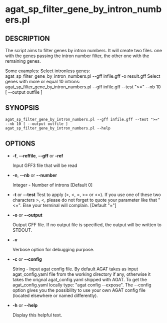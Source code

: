 # agat_sp_filter_gene_by_intron_numbers.pl

## DESCRIPTION

The script aims to filter genes by intron numbers.
It will create two files. one with the genes passing the intron number filter,
the other one with the remaining genes.

Some examples:
Select intronless genes:
agat_sp_filter_gene_by_intron_numbers.pl --gff infile.gff -o result.gff
Select genes with more or equal 10 introns:
agat_sp_filter_gene_by_intron_numbers.pl --gff infile.gff --test ">=" --nb 10 [ --output outfile ]

## SYNOPSIS

```
agat_sp_filter_gene_by_intron_numbers.pl --gff infile.gff --test ">=" --nb 10 [ --output outfile ]
agat_sp_filter_gene_by_intron_numbers.pl --help
```

## OPTIONS

- **-f**, **--reffile**, **--gff**  or **-ref**

    Input GFF3 file that will be read

- **-n**,  **--nb** or **--number**

    Integer - Number of introns [Default 0]

- **-t** or **--test**
Test to apply (>, <, =, >= or <=). If you use one of these two characters >, <,
please do not forget to quote your parameter like that "<=". Else your terminal will complain.
[Default "="]
- **-o** or **--output**

    Output GFF file.  If no output file is specified, the output will be
    written to STDOUT.

- **-v**

    Verbose option for debugging purpose.

- **-c** or **--config**

    String - Input agat config file. By default AGAT takes as input agat_config.yaml file from the working directory if any,
    otherwise it takes the orignal agat_config.yaml shipped with AGAT. To get the agat_config.yaml locally type: "agat config --expose".
    The --config option gives you the possibility to use your own AGAT config file (located elsewhere or named differently).

- **-h** or **--help**

    Display this helpful text.

